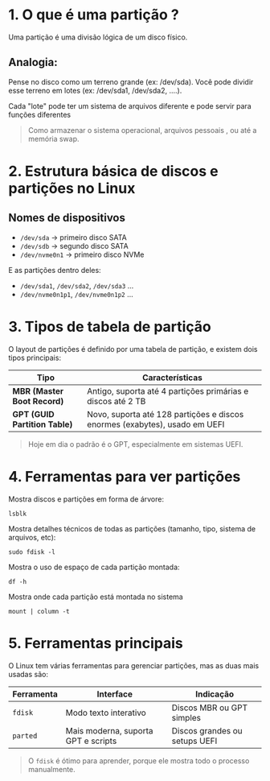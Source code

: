 
# 1. O que é uma partição ?

Uma partição é uma divisão lógica de um disco físico.
## Analogia:

Pense no disco como um terreno grande (ex: /dev/sda).
Você pode dividir esse terreno em lotes (ex: /dev/sda1, /dev/sda2, ....).

Cada "lote" pode ter um sistema de arquivos diferente e pode servir para funções diferentes

> Como armazenar o sistema operacional, arquivos pessoais , ou até a memória swap.

# 2. Estrutura básica de discos e partições no Linux

## Nomes de dispositivos

- `/dev/sda` → primeiro disco SATA
- `/dev/sdb` → segundo disco SATA
- `/dev/nvme0n1` → primeiro disco NVMe

E as partições dentro deles:

- `/dev/sda1`, `/dev/sda2`, `/dev/sda3` ...
- `/dev/nvme0n1p1`, `/dev/nvme0n1p2` ...

# 3. Tipos de tabela de partição

O layout de partições é definido por uma tabela de partição, e existem dois tipos principais:

| Tipo                           | Características                                                            |
| ------------------------------ | -------------------------------------------------------------------------- |
| **MBR (Master Boot Record)**   | Antigo, suporta até 4 partições primárias e discos até 2 TB                |
| **GPT (GUID Partition Table)** | Novo, suporta até 128 partições e discos enormes (exabytes), usado em UEFI |

> Hoje em dia o padrão é o GPT, especialmente em sistemas UEFI.

# 4. Ferramentas para ver partições

Mostra discos e partições em forma de árvore:

```shell
lsblk
```

Mostra detalhes técnicos de todas as partições (tamanho, tipo, sistema de arquivos, etc):

```shell
sudo fdisk -l
```

Mostra o uso de espaço de cada partição montada:

```shell
df -h
```

Mostra onde cada partição está montada no sistema

```shell
mount | column -t
```

# 5. Ferramentas principais

O Linux tem várias ferramentas para gerenciar partições, mas as duas mais usadas são:

| Ferramenta | Interface                           | Indicação                     |
| ---------- | ----------------------------------- | ----------------------------- |
| `fdisk`    | Modo texto interativo               | Discos MBR ou GPT simples     |
| `parted`   | Mais moderna, suporta GPT e scripts | Discos grandes ou setups UEFI |

> O `fdisk` é ótimo para aprender, porque ele mostra todo o processo manualmente.